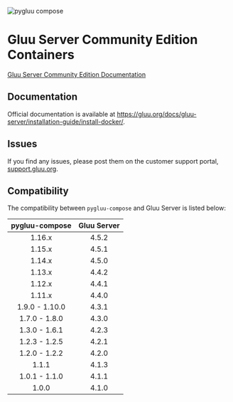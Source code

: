 ![pygluu compose](https://github.com/GluuFederation/community-edition-containers/workflows/pygluu%20compose/badge.svg?branch=4.5)
# Gluu Server Community Edition Containers

[Gluu Server Community Edition Documentation](https://gluu.org/docs/gluu-server/)

## Documentation

Official documentation is available at https://gluu.org/docs/gluu-server/installation-guide/install-docker/.

## Issues

If you find any issues, please post them on the customer support portal, [support.gluu.org](https://support.gluu.org).

## Compatibility

The compatibility between `pygluu-compose` and Gluu Server is listed below:

| pygluu-compose    | Gluu Server   |
|:-----------------:|:-------------:|
| 1.16.x            | 4.5.2         |
| 1.15.x            | 4.5.1         |
| 1.14.x            | 4.5.0         |
| 1.13.x            | 4.4.2         |
| 1.12.x            | 4.4.1         |
| 1.11.x            | 4.4.0         |
| 1.9.0 - 1.10.0    | 4.3.1         |
| 1.7.0 - 1.8.0     | 4.3.0         |
| 1.3.0 - 1.6.1     | 4.2.3         |
| 1.2.3 - 1.2.5     | 4.2.1         |
| 1.2.0 - 1.2.2     | 4.2.0         |
| 1.1.1             | 4.1.3         |
| 1.0.1 - 1.1.0     | 4.1.1         |
| 1.0.0             | 4.1.0         |
